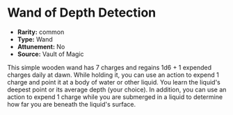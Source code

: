 
# Wand of Depth Detection

* **Rarity:** common
* **Type:** Wand
* **Attunement:** No
* **Source:** Vault of Magic


This simple wooden wand has 7 charges and regains 1d6 + 1 expended charges daily at dawn. While holding it, you can use an action to expend 1 charge and point it at a body of water or other liquid. You learn the liquid's deepest point or its average depth (your choice). In addition, you can use an action to expend 1 charge while you are submerged in a liquid to determine how far you are beneath the liquid's surface.
